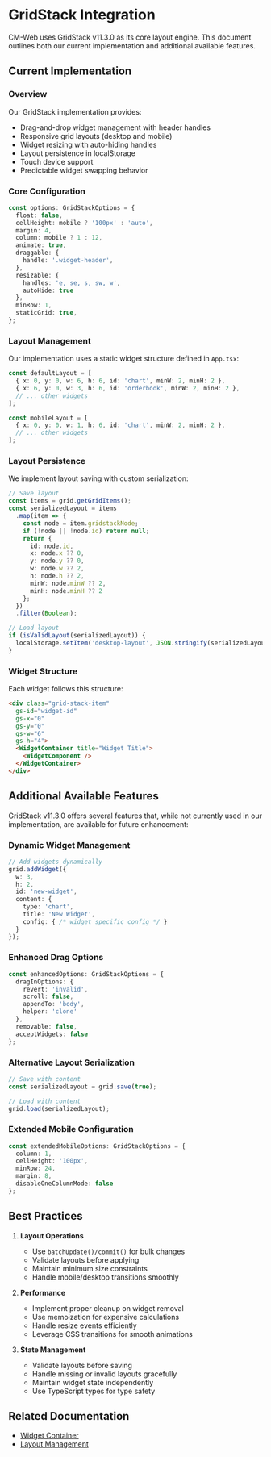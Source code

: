 # GridStack Integration

CM-Web uses GridStack v11.3.0 as its core layout engine. This document outlines both our current implementation and additional available features.

## Current Implementation

### Overview

Our GridStack implementation provides:
- Drag-and-drop widget management with header handles
- Responsive grid layouts (desktop and mobile)
- Widget resizing with auto-hiding handles
- Layout persistence in localStorage
- Touch device support
- Predictable widget swapping behavior

### Core Configuration

```typescript
const options: GridStackOptions = {
  float: false,
  cellHeight: mobile ? '100px' : 'auto',
  margin: 4,
  column: mobile ? 1 : 12,
  animate: true,
  draggable: {
    handle: '.widget-header',
  },
  resizable: {
    handles: 'e, se, s, sw, w',
    autoHide: true
  },
  minRow: 1,
  staticGrid: true,
};
```

### Layout Management

Our implementation uses a static widget structure defined in `App.tsx`:

```typescript
const defaultLayout = [
  { x: 0, y: 0, w: 6, h: 6, id: 'chart', minW: 2, minH: 2 },
  { x: 6, y: 0, w: 3, h: 6, id: 'orderbook', minW: 2, minH: 2 },
  // ... other widgets
];

const mobileLayout = [
  { x: 0, y: 0, w: 1, h: 6, id: 'chart', minW: 2, minH: 2 },
  // ... other widgets
];
```

### Layout Persistence

We implement layout saving with custom serialization:

```typescript
// Save layout
const items = grid.getGridItems();
const serializedLayout = items
  .map(item => {
    const node = item.gridstackNode;
    if (!node || !node.id) return null;
    return {
      id: node.id,
      x: node.x ?? 0,
      y: node.y ?? 0,
      w: node.w ?? 2,
      h: node.h ?? 2,
      minW: node.minW ?? 2,
      minH: node.minH ?? 2
    };
  })
  .filter(Boolean);

// Load layout
if (isValidLayout(serializedLayout)) {
  localStorage.setItem('desktop-layout', JSON.stringify(serializedLayout));
}
```

### Widget Structure

Each widget follows this structure:
```html
<div class="grid-stack-item" 
  gs-id="widget-id"
  gs-x="0" 
  gs-y="0" 
  gs-w="6" 
  gs-h="4">
  <WidgetContainer title="Widget Title">
    <WidgetComponent />
  </WidgetContainer>
</div>
```

## Additional Available Features

GridStack v11.3.0 offers several features that, while not currently used in our implementation, are available for future enhancement:

### Dynamic Widget Management
```typescript
// Add widgets dynamically
grid.addWidget({
  w: 3,
  h: 2,
  id: 'new-widget',
  content: {
    type: 'chart',
    title: 'New Widget',
    config: { /* widget specific config */ }
  }
});
```

### Enhanced Drag Options
```typescript
const enhancedOptions: GridStackOptions = {
  dragInOptions: { 
    revert: 'invalid', 
    scroll: false, 
    appendTo: 'body', 
    helper: 'clone' 
  },
  removable: false,
  acceptWidgets: false
};
```

### Alternative Layout Serialization
```typescript
// Save with content
const serializedLayout = grid.save(true);

// Load with content
grid.load(serializedLayout);
```

### Extended Mobile Configuration
```typescript
const extendedMobileOptions: GridStackOptions = {
  column: 1,
  cellHeight: '100px',
  minRow: 24,
  margin: 8,
  disableOneColumnMode: false
};
```

## Best Practices

1. **Layout Operations**
   - Use `batchUpdate()/commit()` for bulk changes
   - Validate layouts before applying
   - Maintain minimum size constraints
   - Handle mobile/desktop transitions smoothly

2. **Performance**
   - Implement proper cleanup on widget removal
   - Use memoization for expensive calculations
   - Handle resize events efficiently
   - Leverage CSS transitions for smooth animations

3. **State Management**
   - Validate layouts before saving
   - Handle missing or invalid layouts gracefully
   - Maintain widget state independently
   - Use TypeScript types for type safety

## Related Documentation
- [Widget Container](../components/ui/widget-container.md)
- [Layout Management](layout-management.md)
